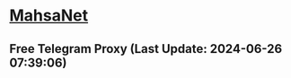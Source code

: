
# [MahsaNet](https://t.me/mahsa_net)
## Free Telegram Proxy (Last Update: 2024-06-26 07:39:06)

    